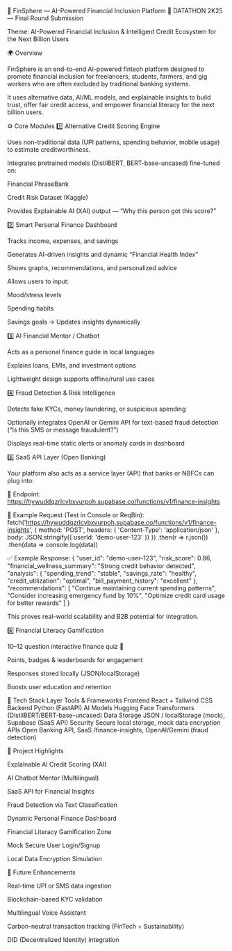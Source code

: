 💸 FinSphere — AI-Powered Financial Inclusion Platform
🧠 DATATHON 2K25 — Final Round Submission

Theme: AI-Powered Financial Inclusion & Intelligent Credit Ecosystem for the Next Billion Users

🌍 Overview

FinSphere is an end-to-end AI-powered fintech platform designed to promote financial inclusion for freelancers, students, farmers, and gig workers who are often excluded by traditional banking systems.

It uses alternative data, AI/ML models, and explainable insights to build trust, offer fair credit access, and empower financial literacy for the next billion users.

⚙️ Core Modules
1️⃣ Alternative Credit Scoring Engine

Uses non-traditional data (UPI patterns, spending behavior, mobile usage) to estimate creditworthiness.

Integrates pretrained models (DistilBERT, BERT-base-uncased) fine-tuned on:

Financial PhraseBank

Credit Risk Dataset (Kaggle)

Provides Explainable AI (XAI) output — “Why this person got this score?”

2️⃣ Smart Personal Finance Dashboard

Tracks income, expenses, and savings

Generates AI-driven insights and dynamic “Financial Health Index”

Shows graphs, recommendations, and personalized advice

Allows users to input:

Mood/stress levels

Spending habits

Savings goals
→ Updates insights dynamically

3️⃣ AI Financial Mentor / Chatbot

Acts as a personal finance guide in local languages

Explains loans, EMIs, and investment options

Lightweight design supports offline/rural use cases

4️⃣ Fraud Detection & Risk Intelligence

Detects fake KYCs, money laundering, or suspicious spending

Optionally integrates OpenAI or Gemini API for text-based fraud detection (“Is this SMS or message fraudulent?”)

Displays real-time static alerts or anomaly cards in dashboard

5️⃣ SaaS API Layer (Open Banking)

Your platform also acts as a service layer (API) that banks or NBFCs can plug into:

🔗 Endpoint:
https://hywuddqzrlcvbxvurpoh.supabase.co/functions/v1/finance-insights

🧩 Example Request (Test in Console or ReqBin):
fetch('https://hywuddqzrlcvbxvurpoh.supabase.co/functions/v1/finance-insights', {
  method: 'POST',
  headers: { 'Content-Type': 'application/json' },
  body: JSON.stringify({ userId: 'demo-user-123' })
})
.then(r => r.json())
.then(data => console.log(data))

✅ Example Response:
{
  "user_id": "demo-user-123",
  "risk_score": 0.86,
  "financial_wellness_summary": "Strong credit behavior detected",
  "analysis": {
    "spending_trend": "stable",
    "savings_rate": "healthy",
    "credit_utilization": "optimal",
    "bill_payment_history": "excellent"
  },
  "recommendations": [
    "Continue maintaining current spending patterns",
    "Consider increasing emergency fund by 10%",
    "Optimize credit card usage for better rewards"
  ]
}


This proves real-world scalability and B2B potential for integration.

6️⃣ Financial Literacy Gamification

10–12 question interactive finance quiz 🧠

Points, badges & leaderboards for engagement

Responses stored locally (JSON/localStorage)

Boosts user education and retention

🧰 Tech Stack
Layer	Tools & Frameworks
Frontend	React + Tailwind CSS
Backend	Python (FastAPI)
AI Models	Hugging Face Transformers (DistilBERT/BERT-base-uncased)
Data Storage	JSON / localStorage (mock), Supabase (SaaS API)
Security	Secure local storage, mock data encryption
APIs	Open Banking API, SaaS /finance-insights, OpenAI/Gemini (fraud detection)


🧩 Project Highlights

Explainable AI Credit Scoring (XAI)

AI Chatbot Mentor (Multilingual)

SaaS API for Financial Insights

Fraud Detection via Text Classification

Dynamic Personal Finance Dashboard

Financial Literacy Gamification Zone

Mock Secure User Login/Signup

Local Data Encryption Simulation


🚀 Future Enhancements

Real-time UPI or SMS data ingestion

Blockchain-based KYC validation

Multilingual Voice Assistant

Carbon-neutral transaction tracking (FinTech + Sustainability)

DID (Decentralized Identity) integration

